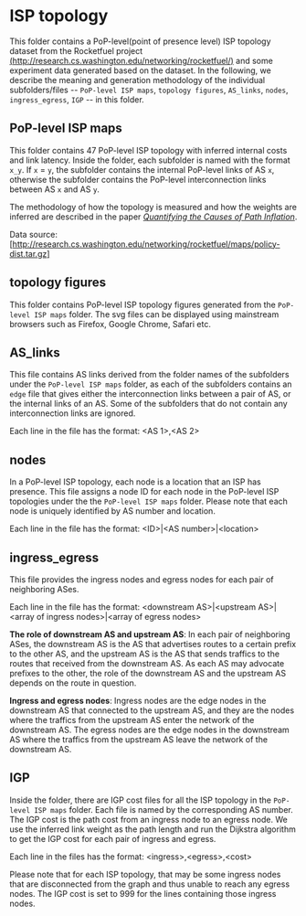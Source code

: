 # ISP topology
This folder contains a PoP-level(point of presence level) ISP topology dataset from the Rocketfuel project [(http://research.cs.washington.edu/networking/rocketfuel/)](http://research.cs.washington.edu/networking/rocketfuel/) and some experiment data generated based on the dataset. In the following, we describe the meaning and generation methodology of the individual subfolders/files -- `PoP-level ISP maps`, `topology figures`, `AS_links`, `nodes`, `ingress_egress`, `IGP` -- in this folder.

## PoP-level ISP maps
This folder contains 47 PoP-level ISP topology with inferred internal costs and link latency. Inside the folder, each subfolder is named with the format `x_y`. If `x` = `y`, the subfolder contains the internal PoP-level links of AS `x`, otherwise the subfolder contains the PoP-level interconnection links between AS `x` and AS `y`.

The methodology of how the topology is measured and how the weights are inferred are described in the paper [_Quantifying the Causes of Path Inflation_](https://ratul.org/papers/sigcomm2003-inflation.pdf).

Data source: [http://research.cs.washington.edu/networking/rocketfuel/maps/policy-dist.tar.gz]

## topology figures
This folder contains PoP-level ISP topology figures generated from the `PoP-level ISP maps` folder. The svg files can be displayed using mainstream browsers such as Firefox, Google Chrome, Safari etc.

## AS_links
This file contains AS links derived from the folder names of the subfolders under the `PoP-level ISP maps` folder, as each of the subfolders contains an `edge` file that gives either the interconnection links between a pair of AS, or the internal links of an AS. Some of the subfolders that do not contain any interconnection links are ignored.

Each line in the file has the format: \<AS 1>,\<AS 2>

## nodes
In a PoP-level ISP topology, each node is a location that an ISP has presence. This file assigns a node ID for each node in the PoP-level ISP topologies under the the `PoP-level ISP maps` folder. Please note that each node is uniquely identified by AS number and location.

Each line in the file has the format: \<ID>|\<AS number>|\<location>

## ingress_egress
This file provides the ingress nodes and egress nodes for each pair of neighboring ASes.

Each line in the file has the format: \<downstream AS>|\<upstream AS>|\<array of ingress nodes>|\<array of egress nodes>

**The role of downstream AS and upstream AS**: In each pair of neighboring ASes, the downstream AS is the AS that advertises routes to a certain prefix to the other AS, and the upstream AS is the AS that sends traffics to the routes that received from the downstream AS. As each AS may advocate prefixes to the other, the role of the downstream AS and the upstream AS depends on the route in question.

**Ingress and egress nodes**: Ingress nodes are the edge nodes in the downstream AS that connected to the upstream AS, and they are the nodes where the traffics from the upstream AS enter the network of the downstream AS. The egress nodes are the edge nodes in the downstream AS where the traffics from the upstream AS leave the network of the downstream AS.

## IGP
Inside the folder, there are IGP cost files for all the ISP topology in the `PoP-level ISP maps` folder. Each file is named by the corresponding AS number. The IGP cost is the path cost from an ingress node to an egress node.  We use the inferred link weight as the path length and run the Dijkstra algorithm to get the IGP cost for each pair of ingress and egress.

Each line in the files has the format: \<ingress>,\<egress>,\<cost>

Please note that for each ISP topology, that may be some ingress nodes that are disconnected from the graph and thus unable to reach any egress nodes. The IGP cost is set to 999 for the lines containing those ingress nodes.